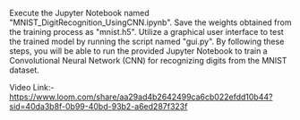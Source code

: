 Execute the Jupyter Notebook named "MNIST_DigitRecognition_UsingCNN.ipynb".
Save the weights obtained from the training process as "mnist.h5".
Utilize a graphical user interface to test the trained model by running the script named "gui.py".
By following these steps, you will be able to run the provided Jupyter Notebook to train a Convolutional Neural Network (CNN) for recognizing digits from the MNIST dataset.

Video Link:- https://www.loom.com/share/aa29ad4b2642499ca6cb022efdd10b44?sid=40da3b8f-0b99-40bd-93b2-a6ed287f323f

